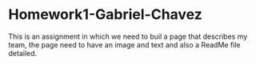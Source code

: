 # Homework1-Gabriel-Chavez
This is an assignment in which we need to buil a page that describes my team, the page need to have an image and text and also a ReadMe file detailed.

